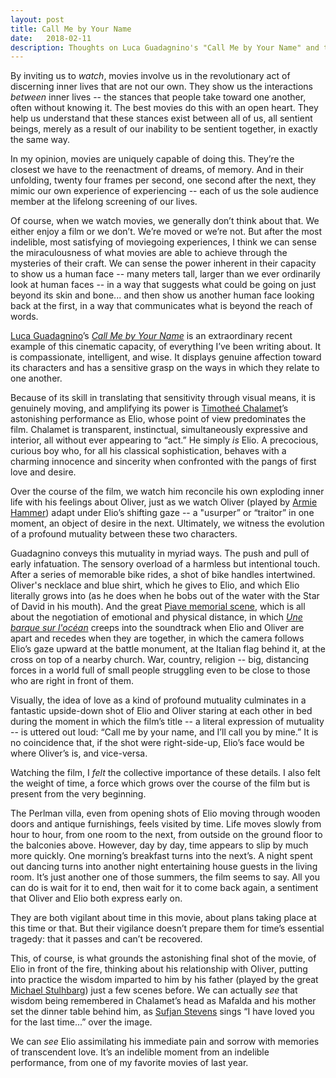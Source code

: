 ```yaml
---
layout: post
title: Call Me by Your Name 
date:   2018-02-11
description: Thoughts on Luca Guadagnino's "Call Me by Your Name" and the miraculousness of movies. 
---
```


By inviting us to <em>watch</em>, movies involve us in the revolutionary act of discerning inner lives that are not our own. They show us the interactions <em>between</em> inner lives -- the stances that people take toward one another, often without knowing it. The best movies do this with an open heart. They help us understand that these stances exist between all of us, all sentient beings, merely as a result of our inability to be sentient together, in exactly the same way. 

In my opinion, movies are uniquely capable of doing this. They’re the closest we have to the reenactment of dreams, of memory. And in their unfolding, twenty four frames per second, one second after the next, they mimic our own experience of experiencing -- each of us the sole audience member at the lifelong screening of our lives.

Of course, when we watch movies, we generally don’t think about that. We either enjoy a film or we don’t. We’re moved or we’re not. But after the most indelible, most satisfying of moviegoing experiences, I think we can sense the miraculousness of what movies are able to achieve through the mysteries of their craft. We can sense the power inherent in their capacity to show us a human face -- many meters tall, larger than we ever ordinarily look at human faces -- in a way that suggests what could be going on just beyond its skin and bone... and then show us another human face looking back at the first, in a way that communicates what is beyond the reach of words. 

[Luca Guadagnino](http://www.imdb.com/name/nm0345174/)’s [<em>Call Me by Your Name</em>](http://www.imdb.com/title/tt5726616/) is an extraordinary recent example of this cinematic capacity, of everything I’ve been writing about. It is compassionate, intelligent, and wise. It displays genuine affection toward its characters and has a sensitive grasp on the ways in which they relate to one another.

Because of its skill in translating that sensitivity through visual means, it is genuinely moving, and amplifying its power is [Timotheé Chalamet](http://www.imdb.com/name/nm3154303/)’s astonishing performance as Elio, whose point of view predominates the film. Chalamet is transparent, instinctual, simultaneously expressive and interior, all without ever appearing to “act.” He simply <em>is</em> Elio. A precocious, curious boy who, for all his classical sophistication, behaves with a charming innocence and sincerity when confronted with the pangs of first love and desire.

Over the course of the film, we watch him reconcile his own exploding inner life with his feelings about Oliver, just as we watch Oliver (played by [Armie Hammer](http://www.imdb.com/name/nm2309517/)) adapt under Elio’s shifting gaze -- a "usurper” or “traitor” in one moment, an object of desire in the next. Ultimately, we witness the evolution of a profound mutuality between these two characters. 

Guadagnino conveys this mutuality in myriad ways. The push and pull of early infatuation. The sensory overload of a harmless but intentional touch. After a series of memorable bike rides, a shot of bike handles intertwined. Oliver's necklace and blue shirt, which he gives to Elio, and which Elio literally grows into (as he does when he bobs out of the water with the Star of David in his mouth). And the great [Piave memorial scene](https://www.nytimes.com/video/movies/100000005566881/call-me-by-your-name-scene-luca-guadagnino.html), which is all about the negotiation of emotional and physical distance, in which [<em>Une barque sur l'océan</em>](https://youtu.be/bTYUyDjVCRU) creeps into the soundtrack when Elio and Oliver are apart and recedes when they are together, in which the camera follows Elio’s gaze upward at the battle monument, at the Italian flag behind it, at the cross on top of a nearby church. War, country, religion -- big, distancing forces in a world full of small people struggling even to be close to those who are right in front of them. 

Visually, the idea of love as a kind of profound mutuality culminates in a fantastic upside-down shot of Elio and Oliver staring at each other in bed during the moment in which the film’s title -- a literal expression of mutuality -- is uttered out loud: “Call me by your name, and I’ll call you by mine.” It is no coincidence that, if the shot were right-side-up, Elio’s face would be where Oliver’s is, and vice-versa.

Watching the film, I <em>felt</em> the collective importance of these details. I also felt the weight of time, a force which grows over the course of the film but is present from the very beginning. 

The Perlman villa, even from opening shots of Elio moving through wooden doors and antique furnishings, feels visited by time. Life moves slowly from hour to hour, from one room to the next, from outside on the ground floor to the balconies above. However, day by day, time appears to slip by much more quickly. One morning’s breakfast turns into the next’s. A night spent out dancing turns into another night entertaining house guests in the living room. It’s just another one of those summers, the film seems to say. All you can do is wait for it to end, then wait for it to come back again, a sentiment that Oliver and Elio both express early on. 

They are both vigilant about time in this movie, about plans taking place at this time or that. But their vigilance doesn’t prepare them for time’s essential tragedy: that it passes and can’t be recovered.

This, of course, is what grounds the astonishing final shot of the movie, of Elio in front of the fire, thinking about his relationship with Oliver, putting into practice the wisdom imparted to him by his father (played by the great [Michael Stulhbarg](http://www.imdb.com/name/nm0836121/)) just a few scenes before. We can actually <em>see</em> that wisdom being remembered in Chalamet’s head as Mafalda and his mother set the dinner table behind him, as [Sufjan Stevens](http://sufjan.com/) sings “I have loved you for the last time...” over the image. 

We can <em>see</em> Elio assimilating his immediate pain and sorrow with memories of transcendent love. It’s an indelible moment from an indelible performance, from one of my favorite movies of last year. 
